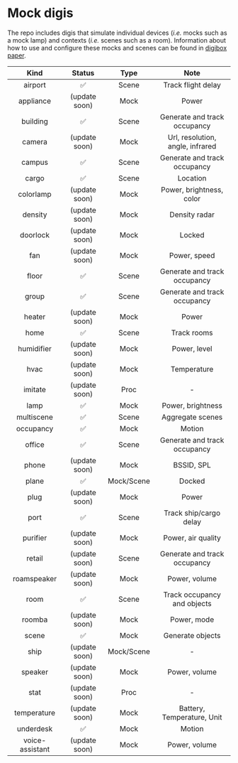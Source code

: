 # Mock digis

The repo includes digis that simulate individual devices (*i.e.* mocks such as a mock lamp) and contexts (*i.e.* scenes such as a room). Information about how to use and configure these mocks and scenes can be found in  [digibox paper](https://people.eecs.berkeley.edu/~silvery/hotnets22-digibox.pdf).

|      Kind       |       Status       |    Type    |               Note               |
| :-------------: | :----------------: | :--------: | :------------------------------: |
|     airport     | :white_check_mark: |   Scene    |        Track flight delay        |
|    appliance    |   (update soon)    |    Mock    |              Power               |
|    building     | :white_check_mark: |   Scene    |   Generate and track occupancy   |
|     camera      |   (update soon)    |    Mock    | Url, resolution, angle, infrared |
|     campus      | :white_check_mark: |   Scene    |   Generate and track occupancy   |
|      cargo      | :white_check_mark: |   Scene    |             Location             |
|    colorlamp    |   (update soon)    |    Mock    |     Power, brightness, color     |
|     density     |   (update soon)    |    Mock    |          Density radar           |
|    doorlock     |   (update soon)    |    Mock    |              Locked              |
|       fan       |   (update soon)    |    Mock    |           Power, speed           |
|      floor      | :white_check_mark: |   Scene    |   Generate and track occupancy   |
|      group      | :white_check_mark: |   Scene    |   Generate and track occupancy   |
|     heater      |   (update soon)    |    Mock    |              Power               |
|      home       | :white_check_mark: |   Scene    |           Track rooms            |
|   humidifier    |   (update soon)    |    Mock    |           Power, level           |
|      hvac       |   (update soon)    |    Mock    |           Temperature            |
|     imitate     |   (update soon)    |    Proc    |                -                 |
|      lamp       | :white_check_mark: |    Mock    |        Power, brightness         |
|   multiscene    | :white_check_mark: |   Scene    |         Aggregate scenes         |
|    occupancy    | :white_check_mark: |    Mock    |              Motion              |
|     office      | :white_check_mark: |   Scene    |   Generate and track occupancy   |
|      phone      |   (update soon)    |    Mock    |            BSSID, SPL            |
|      plane      | :white_check_mark: | Mock/Scene |              Docked              |
|      plug       |   (update soon)    |    Mock    |              Power               |
|      port       | :white_check_mark: |   Scene    |      Track ship/cargo delay      |
|    purifier     |   (update soon)    |    Mock    |        Power, air quality        |
|     retail      |   (update soon)    |   Scene    |   Generate and track occupancy   |
|   roamspeaker   |   (update soon)    |    Mock    |          Power, volume           |
|      room       | :white_check_mark: |   Scene    |   Track occupancy and objects    |
|     roomba      |   (update soon)    |    Mock    |           Power, mode            |
|      scene      | :white_check_mark: |    Mock    |         Generate objects         |
|      ship       |   (update soon)    | Mock/Scene |                -                 |
|     speaker     |   (update soon)    |    Mock    |          Power, volume           |
|      stat       |   (update soon)    |    Proc    |                -                 |
|   temperature   |   (update soon)    |    Mock    |    Battery, Temperature, Unit    |
|    underdesk    | :white_check_mark: |    Mock    |              Motion              |
| voice-assistant |   (update soon)    |    Mock    |          Power, volume           |